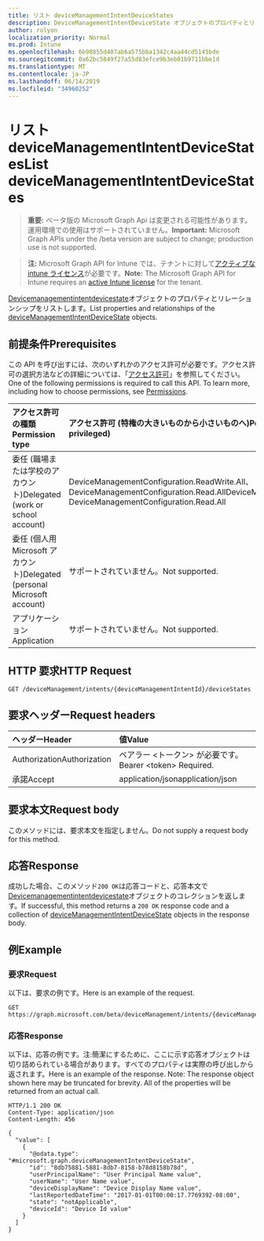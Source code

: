 ```yaml
---
title: リスト deviceManagementIntentDeviceStates
description: DeviceManagementIntentDeviceState オブジェクトのプロパティとリレーションシップをリストします。
author: rolyon
localization_priority: Normal
ms.prod: Intune
ms.openlocfilehash: 6b98855d407ab6a575bba1342c4aa44cd5145bde
ms.sourcegitcommit: 0a62bc5849f27a55d83efce9b3eb01b9711bbe1d
ms.translationtype: MT
ms.contentlocale: ja-JP
ms.lasthandoff: 06/14/2019
ms.locfileid: "34960252"
---
```

# <a name="list-devicemanagementintentdevicestates"></a><span data-ttu-id="21550-103">リスト deviceManagementIntentDeviceStates</span><span class="sxs-lookup"><span data-stu-id="21550-103">List deviceManagementIntentDeviceStates</span></span>

> <span data-ttu-id="21550-104">**重要:** ベータ版の Microsoft Graph Api は変更される可能性があります。運用環境での使用はサポートされていません。</span><span class="sxs-lookup"><span data-stu-id="21550-104">**Important:** Microsoft Graph APIs under the /beta version are subject to change; production use is not supported.</span></span>

> <span data-ttu-id="21550-105">**注:** Microsoft Graph API for Intune では、テナントに対して[アクティブな intune ライセンス](https://go.microsoft.com/fwlink/?linkid=839381)が必要です。</span><span class="sxs-lookup"><span data-stu-id="21550-105">**Note:** The Microsoft Graph API for Intune requires an [active Intune license](https://go.microsoft.com/fwlink/?linkid=839381) for the tenant.</span></span>

<span data-ttu-id="21550-106">[Devicemanagementintentdevicestate](../resources/intune-deviceintent-devicemanagementintentdevicestate.md)オブジェクトのプロパティとリレーションシップをリストします。</span><span class="sxs-lookup"><span data-stu-id="21550-106">List properties and relationships of the [deviceManagementIntentDeviceState](../resources/intune-deviceintent-devicemanagementintentdevicestate.md) objects.</span></span>

## <a name="prerequisites"></a><span data-ttu-id="21550-107">前提条件</span><span class="sxs-lookup"><span data-stu-id="21550-107">Prerequisites</span></span>
<span data-ttu-id="21550-p101">この API を呼び出すには、次のいずれかのアクセス許可が必要です。アクセス許可の選択方法などの詳細については、「[アクセス許可](/graph/permissions-reference)」を参照してください。</span><span class="sxs-lookup"><span data-stu-id="21550-p101">One of the following permissions is required to call this API. To learn more, including how to choose permissions, see [Permissions](/graph/permissions-reference).</span></span>

|<span data-ttu-id="21550-110">アクセス許可の種類</span><span class="sxs-lookup"><span data-stu-id="21550-110">Permission type</span></span>|<span data-ttu-id="21550-111">アクセス許可 (特権の大きいものから小さいものへ)</span><span class="sxs-lookup"><span data-stu-id="21550-111">Permissions (from most to least privileged)</span></span>|
|:---|:---|
|<span data-ttu-id="21550-112">委任 (職場または学校のアカウント)</span><span class="sxs-lookup"><span data-stu-id="21550-112">Delegated (work or school account)</span></span>|<span data-ttu-id="21550-113">DeviceManagementConfiguration.ReadWrite.All、DeviceManagementConfiguration.Read.All</span><span class="sxs-lookup"><span data-stu-id="21550-113">DeviceManagementConfiguration.ReadWrite.All, DeviceManagementConfiguration.Read.All</span></span>|
|<span data-ttu-id="21550-114">委任 (個人用 Microsoft アカウント)</span><span class="sxs-lookup"><span data-stu-id="21550-114">Delegated (personal Microsoft account)</span></span>|<span data-ttu-id="21550-115">サポートされていません。</span><span class="sxs-lookup"><span data-stu-id="21550-115">Not supported.</span></span>|
|<span data-ttu-id="21550-116">アプリケーション</span><span class="sxs-lookup"><span data-stu-id="21550-116">Application</span></span>|<span data-ttu-id="21550-117">サポートされていません。</span><span class="sxs-lookup"><span data-stu-id="21550-117">Not supported.</span></span>|

## <a name="http-request"></a><span data-ttu-id="21550-118">HTTP 要求</span><span class="sxs-lookup"><span data-stu-id="21550-118">HTTP Request</span></span>
<!-- {
  "blockType": "ignored"
}
-->
``` http
GET /deviceManagement/intents/{deviceManagementIntentId}/deviceStates
```

## <a name="request-headers"></a><span data-ttu-id="21550-119">要求ヘッダー</span><span class="sxs-lookup"><span data-stu-id="21550-119">Request headers</span></span>
|<span data-ttu-id="21550-120">ヘッダー</span><span class="sxs-lookup"><span data-stu-id="21550-120">Header</span></span>|<span data-ttu-id="21550-121">値</span><span class="sxs-lookup"><span data-stu-id="21550-121">Value</span></span>|
|:---|:---|
|<span data-ttu-id="21550-122">Authorization</span><span class="sxs-lookup"><span data-stu-id="21550-122">Authorization</span></span>|<span data-ttu-id="21550-123">ベアラー &lt;トークン&gt; が必要です。</span><span class="sxs-lookup"><span data-stu-id="21550-123">Bearer &lt;token&gt; Required.</span></span>|
|<span data-ttu-id="21550-124">承諾</span><span class="sxs-lookup"><span data-stu-id="21550-124">Accept</span></span>|<span data-ttu-id="21550-125">application/json</span><span class="sxs-lookup"><span data-stu-id="21550-125">application/json</span></span>|

## <a name="request-body"></a><span data-ttu-id="21550-126">要求本文</span><span class="sxs-lookup"><span data-stu-id="21550-126">Request body</span></span>
<span data-ttu-id="21550-127">このメソッドには、要求本文を指定しません。</span><span class="sxs-lookup"><span data-stu-id="21550-127">Do not supply a request body for this method.</span></span>

## <a name="response"></a><span data-ttu-id="21550-128">応答</span><span class="sxs-lookup"><span data-stu-id="21550-128">Response</span></span>
<span data-ttu-id="21550-129">成功した場合、このメソッド`200 OK`は応答コードと、応答本文で[Devicemanagementintentdevicestate](../resources/intune-deviceintent-devicemanagementintentdevicestate.md)オブジェクトのコレクションを返します。</span><span class="sxs-lookup"><span data-stu-id="21550-129">If successful, this method returns a `200 OK` response code and a collection of [deviceManagementIntentDeviceState](../resources/intune-deviceintent-devicemanagementintentdevicestate.md) objects in the response body.</span></span>

## <a name="example"></a><span data-ttu-id="21550-130">例</span><span class="sxs-lookup"><span data-stu-id="21550-130">Example</span></span>

### <a name="request"></a><span data-ttu-id="21550-131">要求</span><span class="sxs-lookup"><span data-stu-id="21550-131">Request</span></span>
<span data-ttu-id="21550-132">以下は、要求の例です。</span><span class="sxs-lookup"><span data-stu-id="21550-132">Here is an example of the request.</span></span>
``` http
GET https://graph.microsoft.com/beta/deviceManagement/intents/{deviceManagementIntentId}/deviceStates
```

### <a name="response"></a><span data-ttu-id="21550-133">応答</span><span class="sxs-lookup"><span data-stu-id="21550-133">Response</span></span>
<span data-ttu-id="21550-p102">以下は、応答の例です。注:簡潔にするために、ここに示す応答オブジェクトは切り詰められている場合があります。すべてのプロパティは実際の呼び出しから返されます。</span><span class="sxs-lookup"><span data-stu-id="21550-p102">Here is an example of the response. Note: The response object shown here may be truncated for brevity. All of the properties will be returned from an actual call.</span></span>
``` http
HTTP/1.1 200 OK
Content-Type: application/json
Content-Length: 456

{
  "value": [
    {
      "@odata.type": "#microsoft.graph.deviceManagementIntentDeviceState",
      "id": "8db75881-5881-8db7-8158-b78d8158b78d",
      "userPrincipalName": "User Principal Name value",
      "userName": "User Name value",
      "deviceDisplayName": "Device Display Name value",
      "lastReportedDateTime": "2017-01-01T00:00:17.7769392-08:00",
      "state": "notApplicable",
      "deviceId": "Device Id value"
    }
  ]
}
```





